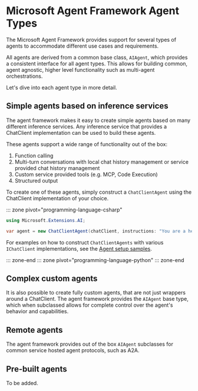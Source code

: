 # Microsoft Agent Framework Agent Types

The Microsoft Agent Framework provides support for several types of agents to accommodate different use cases and requirements.

All agents are derived from a common base class, `AIAgent`, which provides a consistent interface for all agent types. This allows for building common, agent agnostic, higher level functionality such as multi-agent orchestrations.

Let's dive into each agent type in more detail.

## Simple agents based on inference services

The agent framework makes it easy to create simple agents based on many different inference services.
Any inference service that provides a ChatClient implementation can be used to build these agents.

These agents support a wide range of functionality out of the box:

1. Function calling
1. Multi-turn conversations with local chat history management or service provided chat history management
1. Custom service provided tools (e.g. MCP, Code Execution)
1. Structured output

To create one of these agents, simply construct a `ChatClientAgent` using the ChatClient implementation of your choice.

::: zone pivot="programming-language-csharp"

```csharp
using Microsoft.Extensions.AI;

var agent = new ChatClientAgent(chatClient, instructions: "You are a helpful assistant");
```

For examples on how to construct `ChatClientAgents` with various `IChatClient` implementations, see the [Agent setup samples](../../../dotnet/samples/AgentSetup).

::: zone-end
::: zone pivot="programming-language-python"
::: zone-end

## Complex custom agents

It is also possible to create fully custom agents, that are not just wrappers around a ChatClient.
The agent framework provides the `AIAgent` base type, which when subclassed allows for complete control over the agent's behavior and capabilities.

## Remote agents

The agent framework provides out of the box `AIAgent` subclasses for common service hosted agent protocols,
such as A2A.

## Pre-built agents

To be added.
